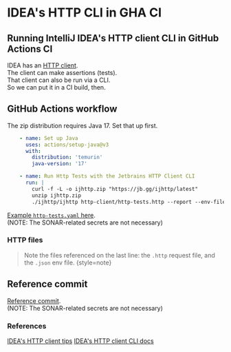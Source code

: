 # IDEA's HTTP CLI in GHA CI

## Running IntelliJ IDEA's HTTP client CLI in GitHub Actions CI

IDEA has an [HTTP client](https://github.com/favordelivery/intellij-idea-tips/blob/main/http-client/http-client.md).  
The client can make assertions (tests).  
That client can also be run via a CLI.  
So we can put it in a CI build, then.

## GitHub Actions workflow

The zip distribution requires Java 17. Set that up first.
```yaml
    - name: Set up Java
      uses: actions/setup-java@v3
      with:
        distribution: 'temurin'
        java-version: '17'

    - name: Run Http Tests with the Jetbrains HTTP Client CLI
      run: |
        curl -f -L -o ijhttp.zip "https://jb.gg/ijhttp/latest"
        unzip ijhttp.zip
        ./ijhttp/ijhttp http-client/http-tests.http --report --env-file http-client/http-client.env.json --env local
```
[Example `http-tests.yaml` here](https://github.com/favordelivery/recommendations/blob/8cf22a9a5d80c17e5254c5ad4a6c6753b9aa380d/.github/workflows/http-tests.yaml).  
(NOTE: The SONAR-related secrets are not necessary)


### HTTP files
> Note the files referenced on the last line: the `.http` request file, and the `.json` env file.
{style=note}

## Reference commit
[Reference commit](https://github.com/favordelivery/recommendations/commit/8cf22a9a5d80c17e5254c5ad4a6c6753b9aa380d).  
(NOTE: The SONAR-related secrets are not necessary)

### References
<seealso>
    <category ref="other">
        <a href="https://github.com/favordelivery/intellij-idea-tips/blob/main/http-client/http-client.md">IDEA's HTTP client tips</a>
        <a href="https://www.jetbrains.com/help/idea/http-client-cli.html">IDEA's HTTP client CLI docs</a>
    </category>
</seealso>
